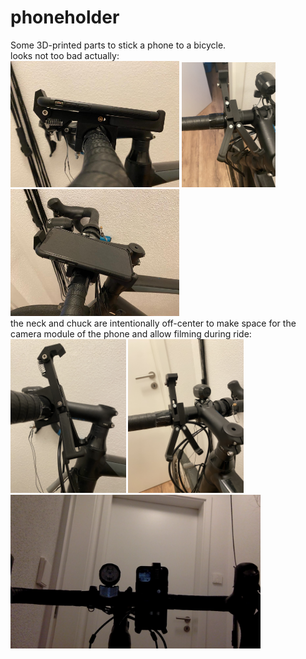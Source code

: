 # phoneholder
Some 3D-printed parts to stick a phone to a bicycle.  
looks not too bad actually:  
<img src="https://github.com/JF0C/phoneholder/blob/main/img/62443e98-b44b-42d3-893a-05daf149202f.JPG" width="270"/>
<img src="https://github.com/JF0C/phoneholder/blob/main/img/IMG_5817.jpg" width="150" />
<img src="https://github.com/JF0C/phoneholder/blob/main/img/e60817d9-7bdc-4908-8235-7d8e1426c434.JPG" width="270" />  
the neck and chuck are intentionally off-center to make space for the camera module of the phone and allow filming during ride:  
<img src="https://github.com/JF0C/phoneholder/blob/main/img/IMG_5825.jpg" height="246"/>
<img src="https://github.com/JF0C/phoneholder/blob/main/img/IMG_5823.jpg" height="246"/>
<img src="https://github.com/JF0C/phoneholder/blob/main/img/view_front_mounted_phone.png" width="400" />  
